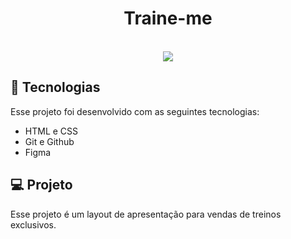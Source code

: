 
<h1 align="center"> Traine-me </h1>

<br>

<div align="center">
<img src="https://github.com/LilianGraciano/Moveis-planejados/assets/147550994/a118b686-2737-47a1-9ad3-e2092ca1c04b" />
</div>



## 🚀 Tecnologias

Esse projeto foi desenvolvido com as seguintes tecnologias:

- HTML e CSS
- Git e Github
- Figma

## 💻 Projeto

Esse projeto é um layout de apresentação para vendas de treinos exclusivos.
